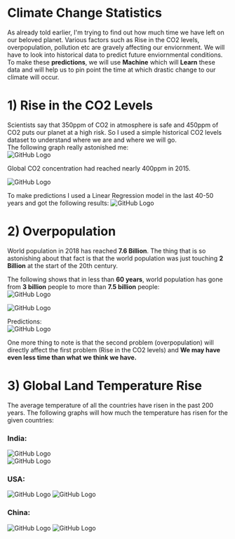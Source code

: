 # Climate Change Statistics
As already told earlier, I'm trying to find out how much time we have left on our beloved planet. Various factors such as Rise in the CO2 levels, overpopulation, pollution etc are gravely affecting our enviornment. We will have to look into historical data to predict future enviornmental conditions. To make these **predictions**, we will use **Machine** which will **Learn** these data and will help us to pin point the time at which drastic change to our climate will occur.

# 1) Rise in the CO2 Levels                                                                              
Scientists say that 350ppm of CO2 in atmosphere is safe and 450ppm of CO2 puts our planet at a high risk. So I used a simple historical CO2 levels dataset to understand where we are and where we will go.                                                                             
The following graph really astonished me:    
![GitHub Logo](/Co2.jpg)                                                                                                                       

Global CO2 concentration had reached nearly 400ppm in 2015.                                                                                       

![GitHub Logo](/linear_co2.jpg)                                                                                                                               

To make predictions I used a Linear Regression model in the last 40-50 years and got the following results:
![GitHub Logo](/predictions.jpg)

# 2) Overpopulation
World population in 2018 has reached **7.6 Billion**. The thing that is so astonishing about that fact is that the world population was just touching **2 Billion** at the start of the 20th century.                                                                                    

The following shows that in less than **60 years**, world population has gone from **3 billion** people to more than **7.5 billion** people:          
![GitHub Logo](/pop1.png) 

![GitHub Logo](/pop2.jpg) 

Predictions:                                                                            
![GitHub Logo](/pop3.png) 



One more thing to note is that the second problem (overpopulation) will directly affect the first problem (Rise in the CO2 levels) and **We may have even less time than what we think we have.**                                                                                              

# 3) Global Land Temperature Rise
The average temperature of all the countries have risen in the past 200 years. The following graphs will how much the temperature has risen for the given countries:                                           
### India:                                                 
![GitHub Logo](/India.png)  
![GitHub Logo](/India_1.png)

### USA:
![GitHub Logo](/USA.png)
![GitHub Logo](/USA_1.png)

### China:
![GitHub Logo](/China.png)
![GitHub Logo](/China_1.png)
